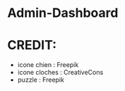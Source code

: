 # Admin-Dashboard

# CREDIT: 
- icone chien : Freepik
- icone cloches : CreativeCons
- puzzle : Freepik
